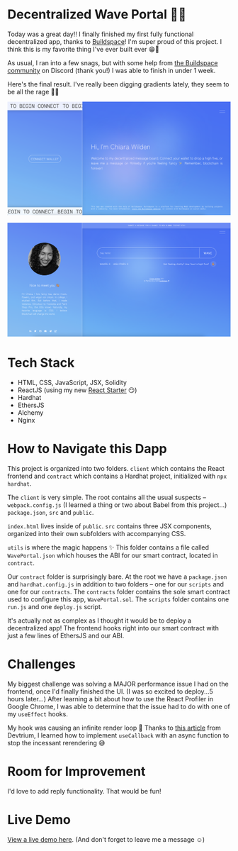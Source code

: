 # Decentralized Wave Portal 👋🏽

Today was a great day!! I finally finished my first fully functional decentralized app, thanks to [Buildspace](https://buildspace.so)! I'm super proud of this project. I think this is my favorite thing I've ever built ever 😁🤩

As usual, I ran into a few snags, but with some help from [the Buildspace community](https://discord.com/invite/vPmqZqgpsS) on Discord (thank you!) I was able to finish in under 1 week.

Here's the final result. I've really been digging gradients lately, they seem to be all the rage 💅🏽

![Wave Portal (Landing Page)](/readme/wave-01.png)  

![Wave Portal (Message Board)](/readme/wave-02.png)  

# Tech Stack

* HTML, CSS, JavaScript, JSX, Solidity
* ReactJS (using my new [React Starter](https://github.com/chiarawilden/react-starter) 😏)
* Hardhat
* EthersJS
* Alchemy
* Nginx

# How to Navigate this Dapp

This project is organized into two folders. ```client``` which contains the React frontend and ```contract``` which contains a Hardhat project, initialized with ```npx hardhat```.

The ```client``` is very simple. The root contains all the usual suspects – ```webpack.config.js``` (I learned a thing or two about Babel from this project...) ```package.json```, ```src``` and ```public```. 

```index.html``` lives inside of ```public```. ```src``` contains three JSX components, organized into their own subfolders with accompanying CSS.

```utils``` is where the magic happens ✨ This folder contains a file called ```WavePortal.json``` which houses the ABI for our smart contract, located in ```contract```.

Our ```contract``` folder is surprisingly bare. At the root we have a ```package.json``` and ```hardhat.config.js``` in addition to two folders – one for our ```scripts``` and one for our ```contracts```. The ```contracts``` folder contains the sole smart contract used to configure this app, ```WavePortal.sol```. The ```scripts``` folder contains one ```run.js``` and one ```deploy.js``` script.

It's actually not as complex as I thought it would be to deploy a decentralized app! The frontend hooks right into our smart contract with just a few lines of EthersJS and our ABI.

# Challenges

My biggest challenge was solving a MAJOR performance issue I had on the frontend, once I'd finally finished the UI. (I was so excited to deploy...5 hours later...) After learning a bit about how to use the React Profiler in Google Chrome, I was able to determine that the issue had to do with one of my ```useEffect``` hooks.

My hook was causing an infinite render loop 🙈 Thanks to [this article](https://devtrium.com/posts/async-functions-useeffect) from Devtrium, I learned how to implement ```useCallback``` with an async function to stop the incessant rerendering 😅

# Room for Improvement

I'd love to add reply functionality. That would be fun!

# Live Demo

[View a live demo here](https://portfolio.chiarawilden.com/wave-portal). (And don't forget to leave me a message ☺️)



